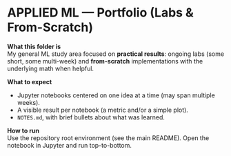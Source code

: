 # APPLIED ML — Portfolio (Labs & From-Scratch)

**What this folder is**  
My general ML study area focused on **practical results**: ongoing labs (some short, some multi-week) and **from-scratch** implementations with the underlying math when helpful.

**What to expect**  
- Jupyter notebooks centered on one idea at a time (may span multiple weeks).  
- A visible result per notebook (a metric and/or a simple plot).  
- `NOTES.md`, with brief bullets about what was learned.


**How to run**  
Use the repository root environment (see the main README). Open the notebook in Jupyter and run top-to-bottom.
